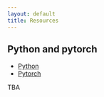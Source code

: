 ```yaml
---
layout: default
title: Resources
---
```

## Python and pytorch

* [Python](https://www.python.org/)
* [Pytorch](https://pytorch.org/)

TBA
